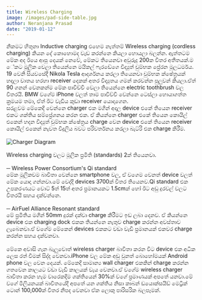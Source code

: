 ```yaml
---
title: Wireless Charging
image: /images/pad-side-table.jpg
author: Neranjana Prasad
date: "2019-01-12"
---
```


නිකමට හිතුනා Inductive charging එහෙම නැත්තම් Wireless charging (cordless charging) කියන දේ කොහොමද වැඩ කරන්නෙ කියලා හොයලා බලන්න. ඇත්තටම මේක අද ඊයෙ ආපු දෙයක් නෙවේ, මේකට තියෙනවා අවුරුදු 200ක විතර අතීතයක්.ම ේකට මූලික වෙලා තියෙන්නෙ මයිකල් ෆැරඩේගෙ විද්‍යුත් චුම්භක ප්‍රේරන මූලධර්මය. 19 වෙනි සියවසේදී Nikola Tesla ආදර්ශනය කරලා තියෙනවා චුම්භක ක්ෂේත්‍රයක් හදලා වාතය හරහා receiver දෙකක් අතර විද්‍යුතය ගමන් කරවන්න පුලුවන් කියලා.ඒත් 90 ගනන් වෙනකන්ම මේක පාවිච්චි වෙලා තියෙන්නෙ electric toothbrush වල විතරයි. BMW වගේම iPhone වලත් තාම පාවිච්චි වෙන්නෙ ටෙස්ලා හොයාගත්ත ක්‍රමයම තමා, ඒත් ඊට වැඩිය කුඩා receiver යොදාගෙන.<br>සරළවම මේකෙදි වෙන්නෙ charger එක මගින් අදාල device එකේ තියෙන receiver එකට ශක්තිය සම්ප්‍රේශනය කරන එක. ඒ කියන්නෙ charger එකේ තියෙන කොයිල් එකෙන් හදන විද්‍යුත් චුම්භක ක්ෂේත්‍රය charge වෙන device එකේ තියෙන receiver කොයිල් එකෙන් නැවත විදුලිය බවට පරිවර්තනය කරලා බැට්රි එක charge කිරීම.
<br/><br/>
![Charger Diagram](https://www.epectec.com/images/diagram-depicting-how-wireless-charging-works.jpg)
<br/><br/>
Wireless charging වලට මූලික ප්‍රමිති (standards) 2ක් තියෙනවා.
<br/><br/>
─ Wireless Power Consortium's Qi standard
<br/>
මේක මූලිකවම බාවිතා වෙන්නෙ smartphone වල, ඒ වගෙම වෙනත් device වලත් මේක යොදා ගන්නවා.මේ වෙද්දි devices 3700ක් විතර තියෙනව.Qi standard එක උපකරණයට වොට් 5ත් 15ත් අතර ප්‍රමානයකට 1.5cmක් හෝ ඊට අඩු දුරවල් වලට විතරයි සහය දක්වන්නෙ.
<br/><br/>
─ AirFuel Alliance Resonant standard
<br/>
මේ ප්‍රමිතිය මගින් 50mm දුරක් දක්වා charge කිරීමට ඉඩ ලබා දෙනව. ඒ කියන්නෙ device එක charging dock එකක තියන්නෙ නැතුව charge කරන්න අවස්තාව ලැබෙනවා.ඒ වගේම මේකෙන් devices එකකට වඩා වැඩි ප්‍රමානයක් එකවර charge කරන්න සහය දක්වනවා.
<br/><br/>
මේකෙ අවාසි ගැන බැලුවොත් wireless charger බාවිතා කරන විට device එක අධික ලෙස රත් වීමක් සිද්ද වෙනවා.iPhone වල මේක අඩු වුනත් බොහෝමයක් Android phone වල වෙන දෙයක්. මේකෙදි සාමාන්‍ය wall charger එකකින් charge කරන්න ගතවෙන කාලයට වඩා වැඩි කාලයක් වැය වෙනවා.ඒ වගේම wireless charger බාවිතා කරන හැම වාරෙකදිම ශක්තියෙන් 30%ක් වගේ ප්‍රමාණයක් අපතේ යනවා.මේ වගේ මිලියනයක් බාවිතයේදි අපතේ යන ශක්තිය නිසා කාබන් ඩයොක්සයිඩ් මෙට්‍රික් ටොන් 100,000ක් විතර නිපද වෙනවා ඒක ලොකු පාරිසරික බලපෑමක්.
